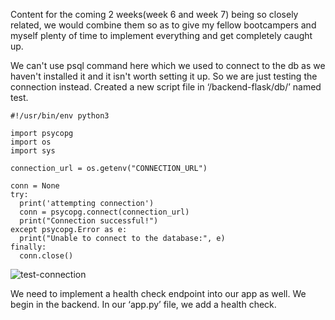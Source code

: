 Content for the coming 2 weeks(week 6 and week 7) being so closely related, we would combine them so as to give my fellow bootcampers and myself plenty of time to implement everything and get completely caught up.


We can't use psql command here which we used to connect to the db as we haven't installed it and it isn't worth setting it up.
So we are just testing the connection instead.
Created a new script file in ‘/backend-flask/db/’ named test.

```
#!/usr/bin/env python3

import psycopg
import os
import sys

connection_url = os.getenv("CONNECTION_URL")

conn = None
try:
  print('attempting connection')
  conn = psycopg.connect(connection_url)
  print("Connection successful!")
except psycopg.Error as e:
  print("Unable to connect to the database:", e)
finally:
  conn.close()
```
![test-connection](https://github.com/bhanumalhotra123/aws-bootcamp-cruddur-2023/assets/144083659/ce302b93-aa30-41f9-8833-dfd598f70210)

  
   
We need to implement a health check endpoint into our app as well. We begin in the backend. In our ‘app.py’ file, we add a health check.

